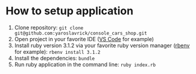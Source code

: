 # How to setup application

1. Clone repository:
   `git clone git@github.com:yaroslavrick/console_cars_shop.git`
2. Open project in your favorite IDE ([VS Code](https://code.visualstudio.com/) for example)
3. Install ruby version 3.1.2 via your favorite ruby version manager ([rbenv](https://github.com/rbenv/rbenv) for example):
   `rbenv install 3.1.2`
4. Install the dependencies:
   `bundle`
5. Run ruby application in the command line:
   `ruby index.rb`
